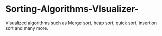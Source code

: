 # Sorting-Algorithms-VIsualizer-
Visualized algorithms such as Merge sort, heap sort, quick sort, insertion sort and many more.

